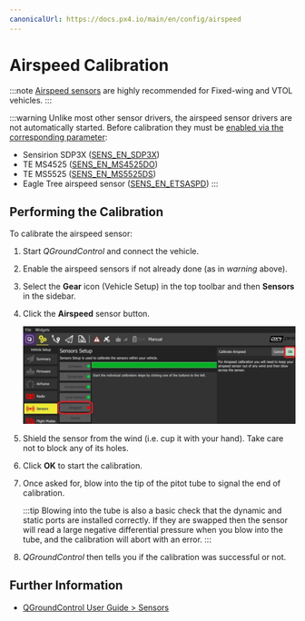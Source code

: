 ```yaml
---
canonicalUrl: https://docs.px4.io/main/en/config/airspeed
---
```


# Airspeed Calibration

:::note
[Airspeed sensors](../sensor/airspeed.md) are highly recommended for Fixed-wing and VTOL vehicles.
:::

:::warning
Unlike most other sensor drivers, the airspeed sensor drivers are not automatically started.
Before calibration they must be [enabled via the corresponding parameter](../advanced_config/parameters.md):
- Sensirion SDP3X ([SENS_EN_SDP3X](../advanced_config/parameter_reference.md#SENS_EN_SDP3X))
- TE MS4525 ([SENS_EN_MS4525DO](../advanced_config/parameter_reference.md#SENS_EN_MS4525DO))
- TE MS5525 ([SENS_EN_MS5525DS](../advanced_config/parameter_reference.md#SENS_EN_MS5525DS))
- Eagle Tree airspeed sensor ([SENS_EN_ETSASPD](../advanced_config/parameter_reference.md#SENS_EN_ETSASPD))
:::

## Performing the Calibration

To calibrate the airspeed sensor:

1. Start *QGroundControl* and connect the vehicle.
2. Enable the airspeed sensors if not already done (as in *warning* above).
3. Select the **Gear** icon (Vehicle Setup) in the top toolbar and then **Sensors** in the sidebar.
4. Click the **Airspeed** sensor button.

   ![Airspeed calibration](../../assets/qgc/setup/sensor/sensor_airspeed.jpg)
   
1. Shield the sensor from the wind (i.e. cup it with your hand). 
   Take care not to block any of its holes.
1. Click **OK** to start the calibration.
1. Once asked for, blow into the tip of the pitot tube to signal the end of calibration.

   :::tip
   Blowing into the tube is also a basic check that the dynamic and static ports are installed correctly.
   If they are swapped then the sensor will read a large negative differential pressure when you blow into the tube, and the calibration will abort with an error. 
   :::

1. *QGroundControl* then tells you if the calibration was successful or not. 


## Further Information

* [QGroundControl User Guide > Sensors](https://docs.qgroundcontrol.com/master/en/qgc-user-guide/setup_view/sensors_px4.htmll#airspeed)
